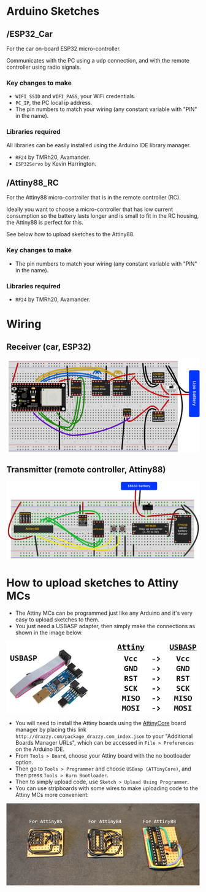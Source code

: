 # Arduino Sketches

## /ESP32_Car
For the car on-board ESP32 micro-controller.

Communicates with the PC using a udp connection, and with the remote controller using radio signals.

### Key changes to make
- `WIFI_SSID` and `WIFI_PASS`, your WiFi credentials.
- `PC_IP`, the PC local ip address.
- The pin numbers to match your wiring (any constant variable with "PIN" in the name).

### Libraries required
All libraries can be easily installed using the Arduino IDE library manager.

- `RF24` by TMRh20, Avamander.
- `ESP32Servo` by Kevin Harrington.


## /Attiny88_RC
For the Attiny88 micro-controller that is in the remote controller (RC).

Ideally you want to choose a micro-controller that has low current consumption so the battery lasts longer and is small to fit in the RC housing, the Attiny88 is perfect for this.

See below how to upload sketches to the Attiny88.

### Key changes to make
- The pin numbers to match your wiring (any constant variable with "PIN" in the name).

### Libraries required
- `RF24` by TMRh20, Avamander.


# Wiring
## Receiver (car, ESP32)
![](/readme_imgs/breadboard_receiver.png)

## Transmitter (remote controller, Attiny88)
![](/readme_imgs/breadboard_transmitter.png)


# How to upload sketches to Attiny MCs
- The Attiny MCs can be programmed just like any Arduino and it's very easy to upload sketches to them.
- You just need a USBASP adapter, then simply make the connections as shown in the image below.

![](/readme_imgs/usbasp.png)

- You will need to install the Attiny boards using the [AttinyCore](https://github.com/SpenceKonde/ATTinyCore) board manager by placing this link `http://drazzy.com/package_drazzy.com_index.json` to your "Additional Boards Manager URLs", which can be accessed in `File > Preferences` on the Arduino IDE.
- From `Tools > Board`, choose your Attiny board with the no bootloader option.
- Then go to `Tools > Programmer` and choose `USBasp (ATTinyCore)`, and then press `Tools > Burn Bootloader`.
- Then to simply upload code, use `Sketch > Upload Using Programmer`.
- You can use stripboards with some wires to make uploading code to the Attiny MCs more convenient:

![](/readme_imgs/attiny_stripboards.png)